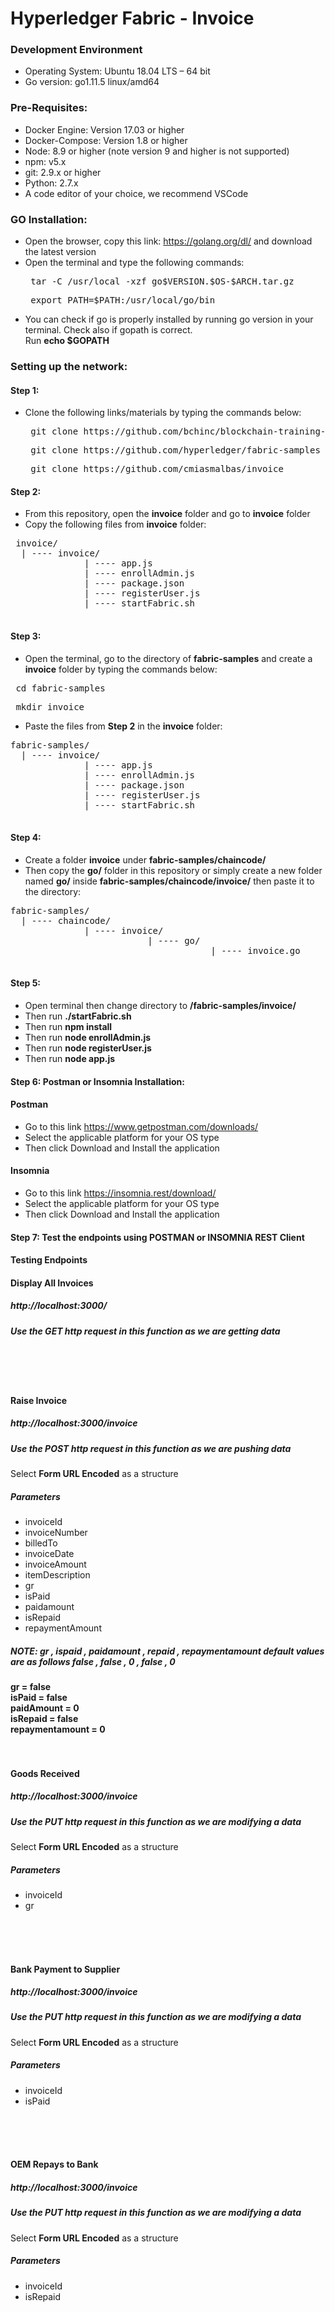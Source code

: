 # Hyperledger Fabric -  Invoice

### Development Environment
  + Operating System: Ubuntu 18.04 LTS – 64 bit
  + Go version: go1.11.5 linux/amd64
  
### Pre-Requisites:
  + Docker Engine: Version 17.03 or higher
  + Docker-Compose: Version 1.8 or higher
  + Node: 8.9 or higher (note version 9 and higher is not supported)
  + npm: v5.x
  + git: 2.9.x or higher
  + Python: 2.7.x
  + A code editor of your choice, we recommend VSCode
  
### GO Installation:
  + Open the browser, copy this link: https://golang.org/dl/ and download the latest version
  + Open the terminal and type the following commands:
    <pre> tar -C /usr/local -xzf go$VERSION.$OS-$ARCH.tar.gz </pre>
    <pre> export PATH=$PATH:/usr/local/go/bin </pre>
  + You can check if go is properly installed by running go version in your terminal.
    Check also if gopath is correct. <br> Run **echo $GOPATH**
    
### Setting up the network:
   
  #### Step 1:
  + Clone the following links/materials by typing the commands below:
    <pre> git clone https://github.com/bchinc/blockchain-training-labs </pre>
    <pre> git clone https://github.com/hyperledger/fabric-samples </pre>
    <pre> git clone https://github.com/cmiasmalbas/invoice </pre>
    
  #### Step 2:
  + From this repository, open the **invoice** folder and go to **invoice** folder 
  + Copy the following files from **invoice** folder:
  <pre> invoice/
  | ---- invoice/
              | ---- app.js
              | ---- enrollAdmin.js
              | ---- package.json
              | ---- registerUser.js
              | ---- startFabric.sh
  </pre>
   
  
  #### Step 3:
  + Open the terminal, go to the directory of **fabric-samples** and create a **invoice** folder by typing the commands below:
  <pre> cd fabric-samples </pre>
  <pre> mkdir invoice </pre>
  
  + Paste the files from **Step 2** in the **invoice** folder:
  <pre>fabric-samples/
  | ---- invoice/
              | ---- app.js
              | ---- enrollAdmin.js
              | ---- package.json
              | ---- registerUser.js
              | ---- startFabric.sh
  </pre>
  
  #### Step 4:
   + Create a folder **invoice** under **fabric-samples/chaincode/**
   + Then copy the **go/** folder in this repository or simply create a new folder named **go/** inside **fabric-samples/chaincode/invoice/** then paste it to the directory:
   <pre>fabric-samples/
  | ---- chaincode/
              | ---- invoice/
                          | ---- go/
                                      | ---- invoice.go
  </pre>
  
  #### Step 5:
   + Open terminal then change directory to **/fabric-samples/invoice/**
   + Then run **./startFabric.sh** 
   + Then run **npm install**
   + Then run **node enrollAdmin.js**
   + Then run **node registerUser.js**
   + Then run **node app.js**
   
  #### Step 6: Postman or Insomnia Installation:
   #### Postman
   + Go to this link https://www.getpostman.com/downloads/ 
   + Select the applicable platform for your OS type
   + Then click Download and Install the application
   #### Insomnia
   + Go to this link https://insomnia.rest/download/
   + Select the applicable platform for your OS type
   + Then click Download and Install the application
   
  #### Step 7: Test the endpoints using **POSTMAN** or **INSOMNIA REST Client**
    
  #### Testing Endpoints

  #### Display All Invoices
  ##### http://localhost:3000/
  ##### Use the GET http request in this function as we are getting data
  <br />
  <br />
  <br />

  #### Raise Invoice
  ##### http://localhost:3000/invoice
  ##### Use the POST http request in this function as we are pushing data
  Select **Form URL Encoded** as a structure
  ##### Parameters
  + invoiceId
  + invoiceNumber
  + billedTo
  + invoiceDate
  + invoiceAmount
  + itemDescription
  + gr
  + isPaid
  + paidamount
  + isRepaid
  + repaymentAmount

  ##### NOTE: gr , ispaid , paidamount , repaid , repaymentamount default values are as follows false , false , 0 , false , 0
  **gr = false**
  <br />
  **isPaid = false**
  <br />
  **paidAmount = 0**
  <br />
  **isRepaid = false**
  <br />
  **repaymentamount = 0**
  <br />
  <br />
  <br />

  #### Goods Received
  ##### http://localhost:3000/invoice
  ##### Use the PUT http request in this function as we are modifying a data
  Select **Form URL Encoded** as a structure

  ##### Parameters
  + invoiceId
  + gr
  <br />
  <br />
  <br />

  #### Bank Payment to Supplier
  ##### http://localhost:3000/invoice
  ##### Use the PUT http request in this function as we are modifying a data
  Select **Form URL Encoded** as a structure

  ##### Parameters
  + invoiceId
  + isPaid
  <br />
  <br />
  <br />

  #### OEM Repays to Bank
  ##### http://localhost:3000/invoice
  ##### Use the PUT http request in this function as we are modifying a data
  Select **Form URL Encoded** as a structure

  ##### Parameters
  + invoiceId
  + isRepaid
  <br />
  <br />
  <br />
  
    
    

